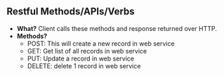 ## Restful Methods/APIs/Verbs 
- **What?** Client calls these methods and response returned over HTTP.
- **Methods?**
  - POST: This will create a new record in web service
  - GET: Get list of all records in web service
  - PUT: Update a record in web service
  - DELETE: delete 1 record in web service

